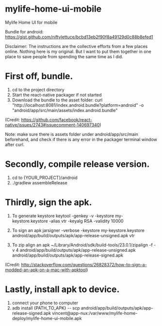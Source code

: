 # mylife-home-ui-mobile
Mylife Home UI for mobile

Bundle for android: https://gist.github.com/niftylettuce/bcbd13eb2f90f8a49129d0c88b8efed1

Disclaimer: The instructions are the collective efforts from a few places online.
Nothing here is my original. But I want to put them together in one place to save people from spending the same time as I did.

First off, bundle.
==================

1. cd to the project directory
2. Start the react-native packager if not started
3. Download the bundle to the asset folder:
curl "http://localhost:8081/index.android.bundle?platform=android" -o "android/app/src/main/assets/index.android.bundle"

(Credit: https://github.com/facebook/react-native/issues/2743#issuecomment-140697340)

Note: make sure there is assets folder under android/app/src/main beforehand, and check if there is any error in the packager terminal window after curl.

Secondly, compile release version.
==================================

1. cd to {YOUR_PROJECT}/android
2. ./gradlew assembleRelease

Thirdly, sign the apk.
======================

1. To generate keystore
keytool -genkey -v -keystore my-keystore.keystore -alias vtr -keyalg RSA -validity 10000

2. To sign an apk
jarsigner -verbose -keystore my-keystore.keystore android/app/build/outputs/apk/app-release-unsigned.apk vtr

3. To zip align an apk
~/Library/Android/sdk/build-tools/23.0.1/zipalign -f -v 4 android/app/build/outputs/apk/app-release-unsigned.apk android/app/build/outputs/apk/app-release-signed.apk

(Credit: http://stackoverflow.com/questions/26828372/how-to-sign-a-modded-an-apk-on-a-mac-with-apktool)

Lastly, install apk to device.
==============================

1. connect your phone to computer
2. adb install {PATH_TO_APK}
--
scp android/app/build/outputs/apk/app-release-signed.apk vincent@app-nux:/var/www/mylife-home-deploy/mylife-home-ui-mobile.apk